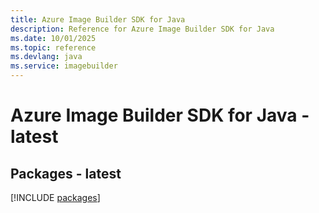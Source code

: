 ```yaml
---
title: Azure Image Builder SDK for Java
description: Reference for Azure Image Builder SDK for Java
ms.date: 10/01/2025
ms.topic: reference
ms.devlang: java
ms.service: imagebuilder
---
```

# Azure Image Builder SDK for Java - latest
## Packages - latest
[!INCLUDE [packages](image-builder-index.md)]